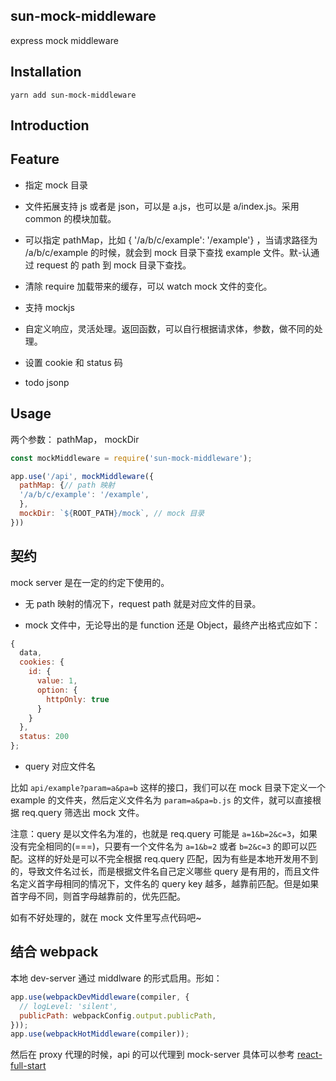 ## sun-mock-middleware
express mock middleware

## Installation
`yarn add sun-mock-middleware`

## Introduction

## Feature

- 指定 mock 目录
- 文件拓展支持 js 或者是 json，可以是 a.js，也可以是 a/index.js。采用 common 的模块加载。
- 可以指定 pathMap，比如 { '/a/b/c/example': '/example'} ，当请求路径为 /a/b/c/example 的时候，就会到 mock 目录下查找 example 文件。默-认通过 request 的 path 到 mock 目录下查找。
- 清除 require 加载带来的缓存，可以 watch mock 文件的变化。
- 支持 mockjs
- 自定义响应，灵活处理。返回函数，可以自行根据请求体，参数，做不同的处理。
- 设置 cookie 和 status 码

- todo jsonp

## Usage
两个参数： pathMap， mockDir
```js
const mockMiddleware = require('sun-mock-middleware');

app.use('/api', mockMiddleware({
  pathMap: {// path 映射
  '/a/b/c/example': '/example',
  },
  mockDir: `${ROOT_PATH}/mock`, // mock 目录
}))
```
## 契约
mock server 是在一定的约定下使用的。
- 无 path 映射的情况下，request path 就是对应文件的目录。

- mock 文件中，无论导出的是 function 还是 Object，最终产出格式应如下：
```js
{
  data,
  cookies: {
    id: {
      value: 1,
      option: {
        httpOnly: true
      }
    }
  },
  status: 200
};
```
- query 对应文件名

比如 `api/example?param=a&pa=b` 这样的接口，我们可以在 mock 目录下定义一个 example 的文件夹，然后定义文件名为 `param=a&pa=b.js` 的文件，就可以直接根据 req.query 筛选出 mock 文件。

注意：query 是以文件名为准的，也就是 req.query 可能是 `a=1&b=2&c=3`，如果没有完全相同的(===)，只要有一个文件名为 `a=1&b=2` 或者 `b=2&c=3` 的即可以匹配。这样的好处是可以不完全根据 req.query 匹配，因为有些是本地开发用不到的，导致文件名过长，而是根据文件名自己定义哪些 query 是有用的，而且文件名定义首字母相同的情况下，文件名的 query key 越多，越靠前匹配。但是如果首字母不同，则首字母越靠前的，优先匹配。

如有不好处理的，就在 mock 文件里写点代码吧~


## 结合 webpack
本地 dev-server 通过 middlware 的形式启用。形如：
```js
app.use(webpackDevMiddleware(compiler, {
  // logLevel: 'silent',
  publicPath: webpackConfig.output.publicPath,
}));
app.use(webpackHotMiddleware(compiler));
```

然后在 proxy 代理的时候，api 的可以代理到 mock-server
具体可以参考 [react-full-start](https://github.com/sunyongjian/react-full-start/blob/master/server/index.js)
